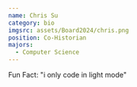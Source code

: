 ```yaml
---
name: Chris Su
category: bio
imgsrc: assets/Board2024/chris.png
position: Co-Historian
majors:
  - Computer Science
---
```

Fun Fact: "i only code in light mode"
